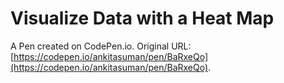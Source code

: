 # Visualize Data with a Heat Map

A Pen created on CodePen.io. Original URL: [https://codepen.io/ankitasuman/pen/BaRxeQo](https://codepen.io/ankitasuman/pen/BaRxeQo).


